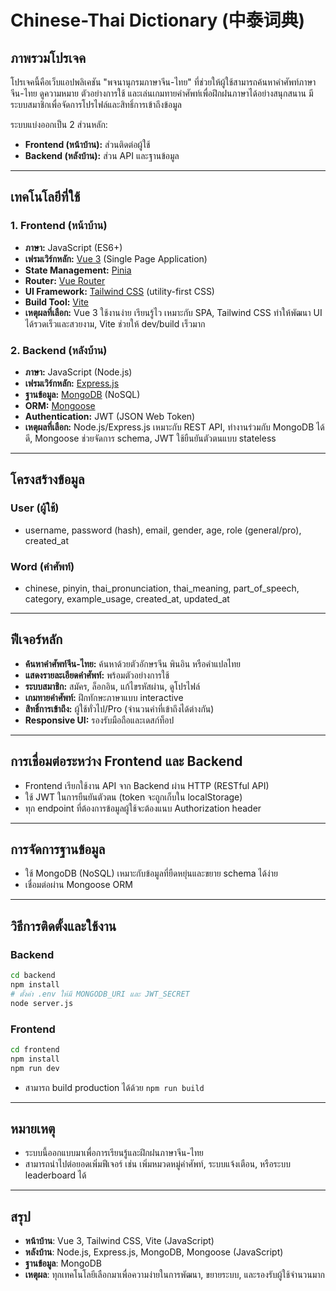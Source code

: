 # Chinese-Thai Dictionary (中泰词典)

## ภาพรวมโปรเจค

โปรเจคนี้คือเว็บแอปพลิเคชัน "พจนานุกรมภาษาจีน-ไทย" ที่ช่วยให้ผู้ใช้สามารถค้นหาคำศัพท์ภาษาจีน-ไทย ดูความหมาย ตัวอย่างการใช้ และเล่นเกมทายคำศัพท์เพื่อฝึกฝนภาษาได้อย่างสนุกสนาน มีระบบสมาชิกเพื่อจัดการโปรไฟล์และสิทธิ์การเข้าถึงข้อมูล

ระบบแบ่งออกเป็น 2 ส่วนหลัก:
- **Frontend (หน้าบ้าน):** ส่วนติดต่อผู้ใช้
- **Backend (หลังบ้าน):** ส่วน API และฐานข้อมูล

---

## เทคโนโลยีที่ใช้

### 1. Frontend (หน้าบ้าน)
- **ภาษา:** JavaScript (ES6+)
- **เฟรมเวิร์กหลัก:** [Vue 3](https://vuejs.org/) (Single Page Application)
- **State Management:** [Pinia](https://pinia.vuejs.org/)
- **Router:** [Vue Router](https://router.vuejs.org/)
- **UI Framework:** [Tailwind CSS](https://tailwindcss.com/) (utility-first CSS)
- **Build Tool:** [Vite](https://vitejs.dev/)
- **เหตุผลที่เลือก:** Vue 3 ใช้งานง่าย เรียนรู้ไว เหมาะกับ SPA, Tailwind CSS ทำให้พัฒนา UI ได้รวดเร็วและสวยงาม, Vite ช่วยให้ dev/build เร็วมาก

### 2. Backend (หลังบ้าน)
- **ภาษา:** JavaScript (Node.js)
- **เฟรมเวิร์กหลัก:** [Express.js](https://expressjs.com/)
- **ฐานข้อมูล:** [MongoDB](https://www.mongodb.com/) (NoSQL)
- **ORM:** [Mongoose](https://mongoosejs.com/)
- **Authentication:** JWT (JSON Web Token)
- **เหตุผลที่เลือก:** Node.js/Express.js เหมาะกับ REST API, ทำงานร่วมกับ MongoDB ได้ดี, Mongoose ช่วยจัดการ schema, JWT ใช้ยืนยันตัวตนแบบ stateless

---

## โครงสร้างข้อมูล

### User (ผู้ใช้)
- username, password (hash), email, gender, age, role (general/pro), created_at

### Word (คำศัพท์)
- chinese, pinyin, thai_pronunciation, thai_meaning, part_of_speech, category, example_usage, created_at, updated_at

---

## ฟีเจอร์หลัก

- **ค้นหาคำศัพท์จีน-ไทย:** ค้นหาด้วยตัวอักษรจีน พินอิน หรือคำแปลไทย
- **แสดงรายละเอียดคำศัพท์:** พร้อมตัวอย่างการใช้
- **ระบบสมาชิก:** สมัคร, ล็อกอิน, แก้ไขรหัสผ่าน, ดูโปรไฟล์
- **เกมทายคำศัพท์:** ฝึกทักษะภาษาแบบ interactive
- **สิทธิ์การเข้าถึง:** ผู้ใช้ทั่วไป/Pro (จำนวนคำที่เข้าถึงได้ต่างกัน)
- **Responsive UI:** รองรับมือถือและเดสก์ท็อป

---

## การเชื่อมต่อระหว่าง Frontend และ Backend

- Frontend เรียกใช้งาน API จาก Backend ผ่าน HTTP (RESTful API)
- ใช้ JWT ในการยืนยันตัวตน (token จะถูกเก็บใน localStorage)
- ทุก endpoint ที่ต้องการข้อมูลผู้ใช้จะต้องแนบ Authorization header

---

## การจัดการฐานข้อมูล

- ใช้ MongoDB (NoSQL) เหมาะกับข้อมูลที่ยืดหยุ่นและขยาย schema ได้ง่าย
- เชื่อมต่อผ่าน Mongoose ORM

---

## วิธีการติดตั้งและใช้งาน

### Backend
```bash
cd backend
npm install
# ตั้งค่า .env ให้มี MONGODB_URI และ JWT_SECRET
node server.js
```

### Frontend
```bash
cd frontend
npm install
npm run dev
```
- สามารถ build production ได้ด้วย `npm run build`

---

## หมายเหตุ

- ระบบนี้ออกแบบมาเพื่อการเรียนรู้และฝึกฝนภาษาจีน-ไทย
- สามารถนำไปต่อยอดเพิ่มฟีเจอร์ เช่น เพิ่มหมวดหมู่คำศัพท์, ระบบแจ้งเตือน, หรือระบบ leaderboard ได้

---

## สรุป

- **หน้าบ้าน**: Vue 3, Tailwind CSS, Vite (JavaScript)
- **หลังบ้าน**: Node.js, Express.js, MongoDB, Mongoose (JavaScript)
- **ฐานข้อมูล**: MongoDB
- **เหตุผล**: ทุกเทคโนโลยีเลือกมาเพื่อความง่ายในการพัฒนา, ขยายระบบ, และรองรับผู้ใช้จำนวนมาก


